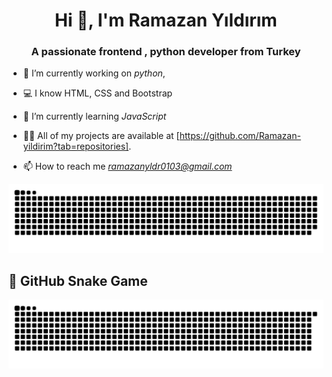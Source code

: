 <h1 align="center">Hi 👋, I'm Ramazan Yıldırım</h1>
<h3 align="center">A passionate frontend , python developer from Turkey</h3>

- 🔭 I’m currently working on *python*,

- 💻 I know HTML, CSS and Bootstrap

- 🌱 I’m currently learning *JavaScript*

- 👨‍💻 All of my projects are available at [https://github.com/Ramazan-yildirim?tab=repositories].

- 📫 How to reach me *ramazanyldr0103@gmail.com*

![github contribution grid snake animation](https://raw.githubusercontent.com/platane/snk/output/github-contribution-grid-snake-dark.svg?user_name=Ramazan-yildirim)


## 🐍 GitHub Snake Game
<p align="center">
  <img src="https://raw.githubusercontent.com/Ramazan-yildirim/Ramazan-yildirim/output/github-contribution-grid-snake.svg" alt="snake animation"/>
</p>

